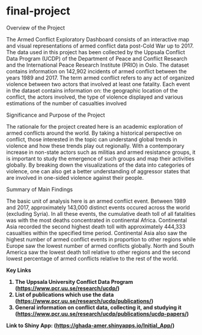 # final-project

Overview of the Project

The Armed Conflict Exploratory Dashboard consists of an interactive map and visual representations of armed conflict 
data post-Cold War up to 2017. The data used in this project has been collected by the Uppsala Conflict Data Program (UCDP)
of the Department of Peace and Conflict Research and the International Peace Research Institute (PRIO) in Oslo.
The dataset contains information on 142,902 incidents of armed conflict between the years 1989 and 2017. 
The term armed conflict refers to any act of organized violence between two actors that involved at least one fatality.
Each event in the dataset contains information on: the geographic location of the conflict,
the actors involved, the type of violence displayed and various estimations of the number of casualties involved

Significance and Purpose of the Project

The rationale for the project created here is an academic exploration of armed conflicts
around the world. By taking a historical perspective on conflict, those interested in the topic
can understand global trends in violence and how these trends play out regionally. With a 
contemporary increase in non-state actors such as militias and armed resistance groups, it is
important to study the emergence of such groups and map their activities globally. By breaking down
the visualizations of the data into categories of violence, one can also get a better understanding 
of aggressor states that are involved in one-sided violence against their people.

Summary of Main Findings

The basic unit of analysis here is an armed conflict event. Between 1989 and 2017, approximately
143,000 distinct events occured across the world (excluding Syria). In all these events,
the cumulative death toll of all fatalities was with the most deaths concentrated in 
continental Africa. Continental Asia recorded the second highest death toll with approximately 444,333 
casualties within the specified time period. Continental Asia also saw the highest number of
armed conflict events in proportion to other regions while Europe saw the lowest number 
of armed conflicts globally. North and South America saw the lowest death
toll relative to other regions and the second lowest percentage of armed conflicts relative
to the rest of the world.

<b> Key Links

1. The Uppsala University Conflict Data Program (https://www.pcr.uu.se/research/ucdp/)
2. List of publications which use the data (https://www.pcr.uu.se/research/ucdp/publications/)
3. General information on conflict data, collecting it, and studying it (https://www.pcr.uu.se/research/ucdp/publications/ucdp-papers/)

Link to Shiny App: (https://ghada-amer.shinyapps.io/Initial_App/)

